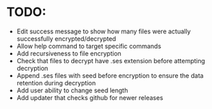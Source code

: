 # TODO:

- Edit success message to show how many files were actually successfully encrypted/decrypted
- Allow help command to target specific commands
- Add recursiveness to file encryption
- Check that files to decrypt have .ses extension before attempting decryption
- Append .ses files with seed before encryption to ensure the data retention during decryption
- Add user ability to change seed length
- Add updater that checks github for newer releases